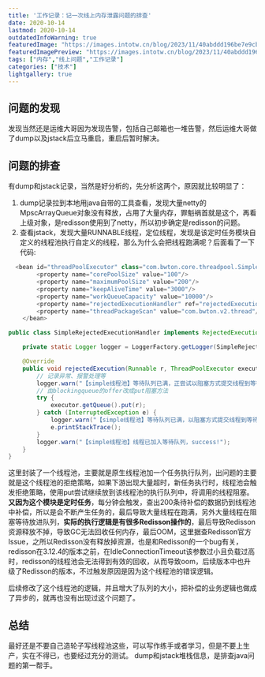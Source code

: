 ```yaml
---
title: '工作记录：记一次线上内存泄露问题的排查'
date: 2020-10-14
lastmod: 2020-10-14
outdatedInfoWarning: true
featuredImage: "https://images.intotw.cn/blog/2023/11/40abddd196be7e9cb79b83534d4983a4.webp"
featuredImagePreview: "https://images.intotw.cn/blog/2023/11/40abddd196be7e9cb79b83534d4983a4.webp"
tags: ["内存","线上问题","工作记录"]
categories: ["技术"]
lightgallery: true
---
```


## 问题的发现
发现当然还是运维大哥因为发现告警，包括自己邮箱也一堆告警，然后运维大哥做了dump以及jstack后立马重启，重启后暂时解决。
## 问题的排查
有dump和jstack记录，当然是好分析的，先分析这两个，原因就比较明显了：
1. dump记录拉到本地用java自带的工具查看，发现大量netty的MpscArrayQueue对象没有释放，占用了大量内存，罪魁祸首就是这个，再看上级对象，是redisson使用到了netty，所以初步确定是redisson的问题。
2. 查看jstack，发现大量RUNNABLE线程，定位线程，发现是该定时任务模块自定义的线程池执行自定义的线程，那么为什么会把线程跑满呢？后面看了一下代码:
```java
  <bean id="threadPoolExecutor" class="com.bwton.core.threadpool.SimpleThreadPoolExecutorFactoryBean">
        <property name="corePoolSize" value="100"/>
        <property name="maximumPoolSize" value="200"/>
        <property name="keepAliveTime" value="3000"/>
        <property name="workQueueCapacity" value="10000"/>
        <property name="rejectedExecutionHandler" ref="rejectedExecutionHandler"/>
        <property name="threadPackageScan" value="com.bwton.v2.thread"/>
    </bean>
```
```java
public class SimpleRejectedExecutionHandler implements RejectedExecutionHandler {

    private static Logger logger = LoggerFactory.getLogger(SimpleRejectedExecutionHandler.class);

    @Override
    public void rejectedExecution(Runnable r, ThreadPoolExecutor executor) {
        // 记录异常、报警处理等
        logger.warn("【simple线程池】等待队列已满，正尝试以阻塞方式提交线程到等待队列.....");
        // 由blockingqueue的offer改成put阻塞方法
        try {
            executor.getQueue().put(r);
        } catch (InterruptedException e) {
            logger.warn("【simple线程池】等待队列已满，以阻塞方式提交线程到等待队列时被打断，fail!");
            e.printStackTrace();
        }
        logger.warn("【simple线程池】线程已加入等待队列，success!");
    }
}
```

这里封装了一个线程池，主要就是原生线程池加一个任务执行队列，出问题的主要就是这个线程池的拒绝策略，如果下游出现大量超时，新任务执行时，线程池会触发拒绝策略，使用put尝试继续放到该线程池的执行队列中，将调用的线程阻塞。**又因为这个模块是定时任务**，每分钟会触发，查出200条待补偿的数据扔到线程池中补偿，所以是会不断产生任务的，最后导致大量线程在跑满，另外大量线程在阻塞等待放进队列，**实际的执行逻辑是有很多Redisson操作的**，最后导致Redisson资源释放不掉，导致GC无法回收任何内存，最后OOM，这里据查Redisson官方Issue，之所以Redisson没有释放掉资源，也是和Redisson的一个bug有关，redisson在3.12.4的版本之前，在IdleConnectionTimeout该参数过小且负载过高时，redisson的线程池会无法得到有效的回收，从而导致oom，后续版本中也升级了Redisson的版本，不过触发原因是因为这个线程池的错误逻辑。

后续修改了这个线程池的逻辑，并且增大了队列的大小，把补偿的业务逻辑也做成了异步的，就再也没有出现过这个问题了。


## 总结
最好还是不要自己造轮子写线程池这些，可以写作练手或者学习，但是不要上生产，实在不得已，也要经过充分的测试。
dump和jstack堆栈信息，是排查java问题的第一帮手。
